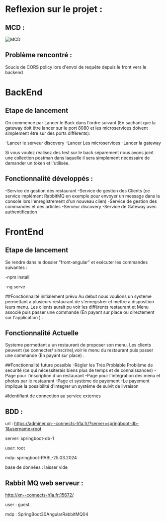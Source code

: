 # Reflexion sur le projet :
## MCD : 

![MCD](https://github.com/mathcrin/Projet-a-but-Lucratif/assets/73893829/9cac4067-2766-4113-8c44-f7d80dc77dda)

## Problème rencontré : 
 Soucis de CORS policy lors d'envoi de requête depuis le front vers le backend 

# BackEnd
## Etape de lancement 

On commence par Lancer le Back dans l'ordre suivant (En sachant que la gateway doit être lancer sur le port 8080 et les microservices doivent simplement être sur des ports différents):

-Lancer le serveur discovery
-Lancer Les microservices
-Lancer la gateway

Si vous voulez réalisez des test sur le back séparement nous avons joint une collection postman dans laquelle il sera simplement nécéssaire de demander un token et l'utilisée.

## Fonctionnalité développés :
-Service de gestion des restaurant
-Service de gestion des Clients (ce service implément RabbitMQ en exemple pour envoyer un message dans la console lors l'enregistrement d'un nouveau clien)
-Service de gestion des commandes et des articles
-Serveur discovery
-Service de Gateway avec authentification

# FrontEnd
## Etape de lancement 
Se rendre dans le dossier "front-angular" et exécuter les commandes suivantes : 

-npm install

-ng serve

##Fonctionnalité initialement prévu
Au debut  nous voulions un systeme permettant a plusieurs restaurant de s'enregistrer et mettre a disposition leurs menu. Les clients aurait pu voir les différents restaurant et Menu associé puis passer une commande (En payant sur place ou directement sur l'application ) .

## Fonctionnalité Actuelle
Systeme permettant a un restaurant de proposer son menu. Les clients peuvent (se connecter/ sinscrire),voir le menu du restaurant puis passer une commande (En payant sur place) .

##Fonctionnalité future possible
-Régler les Très Problable Problème de securité (ce qui nécessiterais biens plus de temps et de connaissances)
-Page pour l'inscription d'un restaurant 
-Page pour l'intégration des menu et photos par le restaurant 
-Page et système de payement 
-Le payement implique la possibilité d'integrer un système de suivit de livraison 

#Identifiant de connection au service externes
## BDD : 
url : https://adminer.xn--connects-h1a.fr/?server=springboot-db-1&username=root

server: springboot-db-1

user: root

mdp: springboot-PABL-25.03.2024

base de données : laisser vide 

## Rabbit MQ web serveur : 

http://xn--connects-h1a.fr:15672/

user : guest

mdp : SpringBoot30AngularRabbitMQ04 

